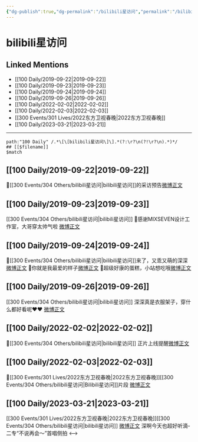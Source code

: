 ```yaml
---
{"dg-publish":true,"dg-permalink":"/bilibili星访问","permalink":"/bilibili星访问/"}
---
```


# bilibili星访问

## Linked Mentions
- [[100 Daily/2019-09-22\|2019-09-22]]
- [[100 Daily/2019-09-23\|2019-09-23]]
- [[100 Daily/2019-09-24\|2019-09-24]]
- [[100 Daily/2019-09-26\|2019-09-26]]
- [[100 Daily/2022-02-02\|2022-02-02]]
- [[100 Daily/2022-02-03\|2022-02-03]]
- [[300 Events/301 Lives/2022东方卫视春晚\|2022东方卫视春晚]]
- [[100 Daily/2023-03-21\|2023-03-21]]


---

```expander
path:"100 Daily" /.*\[\[bilibili星访问\]\].*(?:\r?\n(?!\r?\n).*)*/
## [[$filename]]
$match
```
## [[100 Daily/2019-09-22\|2019-09-22]]
🍂[[300 Events/304 Others/bilibili星访问\|bilibili星访问]]的采访预告[微博正文](https://weibo.com/detail/4419386418673391)
## [[100 Daily/2019-09-23\|2019-09-23]]
[[300 Events/304 Others/bilibili星访问\|bilibili星访问]]
🌾感谢MIXSEVEN设计工作室，大哥穿太帅气啦
[微博正文](https://m.weibo.cn/6466290670/4419628794648794)
## [[100 Daily/2019-09-24\|2019-09-24]]
🌸[[300 Events/304 Others/bilibili星访问\|bilibili星访问]]来了，又乖又萌的深深[微博正文](https://m.weibo.cn/6466290670/4420062020261511)
🌸你就是我最爱的样子[微博正文](https://m.weibo.cn/6466290670/4420132594164946)
🌸超级好康的蛋糕，小站想吃哦[微博正文](https://m.weibo.cn/6466290670/4420181402705337)
## [[100 Daily/2019-09-26\|2019-09-26]]
[[300 Events/304 Others/bilibili星访问\|bilibili星访问]]
深深真是衣服架子，穿什么都好看呢❤️❤️
[微博正文](https://m.weibo.cn/6466290670/4420803699319100)
## [[100 Daily/2022-02-02\|2022-02-02]]
🌟[[300 Events/304 Others/bilibili星访问\|bilibili星访问]] 正片上线提醒[微博正文](https://m.weibo.cn/6466290670/4732390871667270)
## [[100 Daily/2022-02-03\|2022-02-03]]
💫[[300 Events/301 Lives/2022东方卫视春晚\|2022东方卫视春晚]][[300 Events/304 Others/bilibili星访问\|Bilibili星访问]]片段 [微博正文](https://m.weibo.cn/6466290670/4732764194080990)
## [[100 Daily/2023-03-21\|2023-03-21]]
[[300 Events/301 Lives/2022东方卫视春晚\|2022东方卫视春晚]][[300 Events/304 Others/bilibili星访问\|bilibili星访问]]
[微博正文](https://weibo.com/3123996041/4881714835621819) 深啊今天也超好听滴-二专“不说再会～”首唱侧拍
<-->